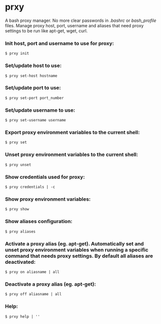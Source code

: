 # prxy

A bash proxy manager. No more clear passwords in *.bashrc* or *bash_profile* files. Manage proxy host, port, username and aliases that need proxy settings to be run like apt-get, wget, curl.

### Init host, port and username to use for proxy:
`$ prxy init`

### Set/update host to use:
`$ prxy set-host hostname`

### Set/update port to use:
`$ prxy set-port port_number`

### Set/update username to use:
`$ prxy set-username username`

### Export proxy environment variables to the current shell:
`$ prxy set`

### Unset proxy environment variables to the current shell:
`$ prxy unset`

### Show credentials used for proxy:
`$ prxy credentials | -c`

### Show proxy environment variables:
`$ prxy show`

### Show aliases configuration:
`$ prxy aliases`

### Activate a proxy alias (eg. apt-get). Automatically set and unset proxy environment variables when running a specific command that needs proxy settings. By default all aliases are deactivated:
`$ prxy on aliasname | all`

### Deactivate a proxy alias (eg. apt-get):
`$ prxy off aliasname | all`

### Help:
`$ prxy help | ''`
